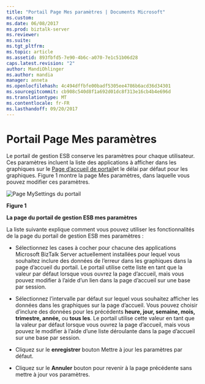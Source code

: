 ```yaml
---
title: "Portail Page Mes paramètres | Documents Microsoft"
ms.custom: 
ms.date: 06/08/2017
ms.prod: biztalk-server
ms.reviewer: 
ms.suite: 
ms.tgt_pltfrm: 
ms.topic: article
ms.assetid: 893fbfd5-7e90-4b6c-a070-7e1c51b06d28
caps.latest.revision: "2"
author: MandiOhlinger
ms.author: mandia
manager: anneta
ms.openlocfilehash: 4c494dffbfe00badf5305ee4786b6acd36d34301
ms.sourcegitcommit: cb908c540d8f1a692d01dc8f313e16cb4b4e696d
ms.translationtype: MT
ms.contentlocale: fr-FR
ms.lasthandoff: 09/20/2017
---
```

# <a name="portal-my-settings-page"></a>Portail Page Mes paramètres
Le portail de gestion ESB conserve les paramètres pour chaque utilisateur. Ces paramètres incluent la liste des applications à afficher dans les graphiques sur le [Page d’accueil de portail](../esb-toolkit/portal-home-page.md)et le délai par défaut pour les graphiques. Figure 1 montre la page Mes paramètres, dans laquelle vous pouvez modifier ces paramètres.  
  
 ![Page MySettings du portail](../esb-toolkit/media/ch8-portalmysettingspage.jpg "Ch8-PortalMySettingsPage")  
  
 **Figure 1**  
  
 **La page du portail de gestion ESB mes paramètres**  
  
 La liste suivante explique comment vous pouvez utiliser les fonctionnalités de la page du portail de gestion ESB mes paramètres :  
  
-   Sélectionnez les cases à cocher pour chacune des applications Microsoft BizTalk Server actuellement installées pour lequel vous souhaitez inclure des données de l’erreur dans les graphiques dans la page d’accueil du portail. Le portail utilise cette liste en tant que la valeur par défaut lorsque vous ouvrez la page d’accueil, mais vous pouvez modifier à l’aide d’un lien dans la page d’accueil sur une base par session.  
  
-   Sélectionnez l’intervalle par défaut sur lequel vous souhaitez afficher les données dans les graphiques sur la page d’accueil. Vous pouvez choisir d’inclure des données pour les précédents **heure, jour, semaine, mois, trimestre, année,** ou **tous les**. Le portail utilise cette valeur en tant que la valeur par défaut lorsque vous ouvrez la page d’accueil, mais vous pouvez le modifier à l’aide d’une liste déroulante dans la page d’accueil sur une base par session.  
  
-   Cliquez sur le **enregistrer** bouton Mettre à jour les paramètres par défaut.  
  
-   Cliquez sur le **Annuler** bouton pour revenir à la page précédente sans mettre à jour vos paramètres.